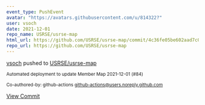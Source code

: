 ```yaml
---
event_type: PushEvent
avatar: "https://avatars.githubusercontent.com/u/814322?"
user: vsoch
date: 2021-12-01
repo_name: USRSE/usrse-map
html_url: https://github.com/USRSE/usrse-map/commit/4c36fe05be602aad7c0888ec6dce6ffdad47bc69
repo_url: https://github.com/USRSE/usrse-map
---
```


<a href='https://github.com/vsoch' target='_blank'>vsoch</a> pushed to <a href='https://github.com/USRSE/usrse-map' target='_blank'>USRSE/usrse-map</a>

<small>Automated deployment to update Member Map 2021-12-01 (#84)

Co-authored-by: github-actions <github-actions@users.noreply.github.com></small>

<a href='https://github.com/USRSE/usrse-map/commit/4c36fe05be602aad7c0888ec6dce6ffdad47bc69' target='_blank'>View Commit</a>